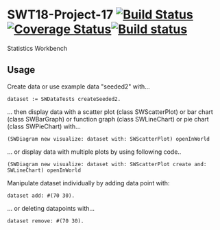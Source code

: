 # SWT18-Project-17 [![Build Status](https://travis-ci.org/hpi-swa-teaching/StatisticsWorkbench.svg?branch=master)](https://travis-ci.org/hpi-swa-teaching/StatisticsWorkbench)[![Coverage Status](https://coveralls.io/repos/github/hpi-swa-teaching/StatisticsWorkbench/badge.svg?branch=master)](https://coveralls.io/github/hpi-swa-teaching/StatisticsWorkbench?branch=master)[![Build status](https://ci.appveyor.com/api/projects/status/8xha1uuj2klmw4o2?svg=true)](https://ci.appveyor.com/project/marcfreiheit/swt17-project-10)

Statistics Workbench

## Usage

Create data or use example data "seeded2" with...

```Smalltalk
dataset := SWDataTests createSeeded2.
````

... then display data with a scatter plot (class SWScatterPlot) or bar chart (class SWBarGraph) or function graph (class SWLineChart) or pie chart (class SWPieChart) with... 

```Smalltalk
(SWDiagram new visualize: dataset with: SWScatterPlot) openInWorld 
```

... or display data with multiple plots by using following code..

```Smalltalk
(SWDiagram new visualize: dataset with: SWScatterPlot create and: SWLineChart) openInWorld 
```

Manipulate dataset individually by adding data point with:

```Smalltalk
dataset add: #(70 30).
```

... or deleting datapoints with...

```Smalltalk
dataset remove: #(70 30).
```
